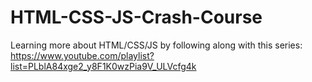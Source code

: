 # HTML-CSS-JS-Crash-Course
Learning more about HTML/CSS/JS by following along with this series: https://www.youtube.com/playlist?list=PLblA84xge2_y8F1K0wzPia9V_ULVcfg4k
